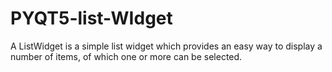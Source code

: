 # PYQT5-list-WIdget
A ListWidget is a simple list widget which provides an easy way to display a number of items, of which one or more can be selected.
